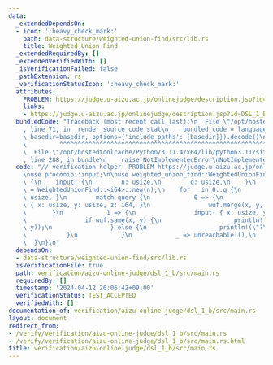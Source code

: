 ```yaml
---
data:
  _extendedDependsOn:
  - icon: ':heavy_check_mark:'
    path: data-structure/weighted-union-find/src/lib.rs
    title: Weighted Union Find
  _extendedRequiredBy: []
  _extendedVerifiedWith: []
  _isVerificationFailed: false
  _pathExtension: rs
  _verificationStatusIcon: ':heavy_check_mark:'
  attributes:
    PROBLEM: https://judge.u-aizu.ac.jp/onlinejudge/description.jsp?id=DSL_1_B
    links:
    - https://judge.u-aizu.ac.jp/onlinejudge/description.jsp?id=DSL_1_B
  bundledCode: "Traceback (most recent call last):\n  File \"/opt/hostedtoolcache/Python/3.11.4/x64/lib/python3.11/site-packages/onlinejudge_verify/documentation/build.py\"\
    , line 71, in _render_source_code_stat\n    bundled_code = language.bundle(stat.path,\
    \ basedir=basedir, options={'include_paths': [basedir]}).decode()\n          \
    \         ^^^^^^^^^^^^^^^^^^^^^^^^^^^^^^^^^^^^^^^^^^^^^^^^^^^^^^^^^^^^^^^^^^^^^^^^^^^^^^^^^\n\
    \  File \"/opt/hostedtoolcache/Python/3.11.4/x64/lib/python3.11/site-packages/onlinejudge_verify/languages/rust.py\"\
    , line 288, in bundle\n    raise NotImplementedError\nNotImplementedError\n"
  code: "// verification-helper: PROBLEM https://judge.u-aizu.ac.jp/onlinejudge/description.jsp?id=DSL_1_B\n\
    \nuse proconio::input;\n\nuse weighted_union_find::WeightedUnionFind;\n\nfn main()\
    \ {\n    input! {\n        n: usize,\n        q: usize,\n    }\n    let mut wuf\
    \ = WeightedUnionFind::<i64>::new(n);\n    for _ in 0..q {\n        input! { query:\
    \ usize, }\n        match query {\n            0 => {\n                input!\
    \ { x: usize, y: usize, z: i64, }\n                wuf.merge(x, y, z);\n     \
    \       }\n            1 => {\n                input! { x: usize, y: usize, }\n\
    \                if wuf.same(x, y) {\n                    println!(\"{}\", wuf.diff(x,\
    \ y));\n                } else {\n                    println!(\"?\");\n     \
    \           }\n            }\n            _ => unreachable!(),\n        }\n  \
    \  }\n}\n"
  dependsOn:
  - data-structure/weighted-union-find/src/lib.rs
  isVerificationFile: true
  path: verification/aizu-online-judge/dsl_1_b/src/main.rs
  requiredBy: []
  timestamp: '2024-04-12 20:06:42+09:00'
  verificationStatus: TEST_ACCEPTED
  verifiedWith: []
documentation_of: verification/aizu-online-judge/dsl_1_b/src/main.rs
layout: document
redirect_from:
- /verify/verification/aizu-online-judge/dsl_1_b/src/main.rs
- /verify/verification/aizu-online-judge/dsl_1_b/src/main.rs.html
title: verification/aizu-online-judge/dsl_1_b/src/main.rs
---
```

